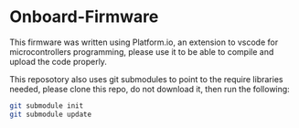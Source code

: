 # Onboard-Firmware

This firmware was written using Platform.io, an extension to
vscode for microcontrollers programming, please use it to be
able to compile and upload the code properly.

This reposotory also uses git submodules to point to the 
require libraries needed, please clone this repo, do not 
download it, then run the following:

```bash
git submodule init
git submodule update
```